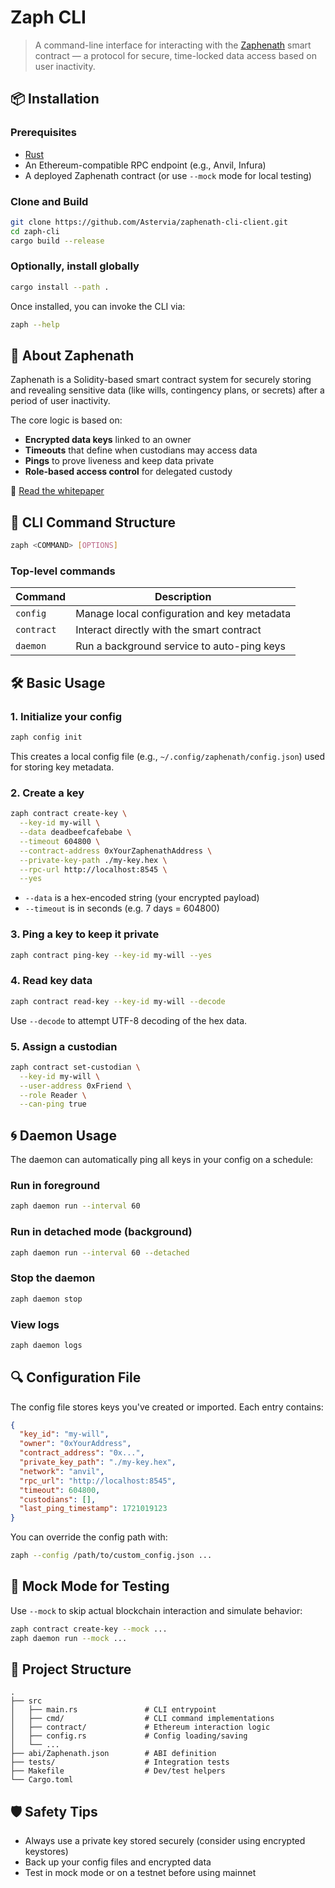 # Zaph CLI

> A command-line interface for interacting with the [Zaphenath](https://zaphenath.astervia.tech) smart contract — a protocol for secure, time-locked data access based on user inactivity.

## 📦 Installation

### Prerequisites

- [Rust](https://rust-lang.org/tools/install)
- An Ethereum-compatible RPC endpoint (e.g., Anvil, Infura)
- A deployed Zaphenath contract (or use `--mock` mode for local testing)

### Clone and Build

```bash
git clone https://github.com/Astervia/zaphenath-cli-client.git
cd zaph-cli
cargo build --release
```

### Optionally, install globally

```bash
cargo install --path .
```

Once installed, you can invoke the CLI via:

```bash
zaph --help
```

## 🧠 About Zaphenath

Zaphenath is a Solidity-based smart contract system for securely storing and revealing sensitive data (like wills, contingency plans, or secrets) after a period of user inactivity.

The core logic is based on:

- **Encrypted data keys** linked to an owner
- **Timeouts** that define when custodians may access data
- **Pings** to prove liveness and keep data private
- **Role-based access control** for delegated custody

📖 [Read the whitepaper](https://zaphenath.astervia.tech/whitepaper)

## 🧰 CLI Command Structure

```bash
zaph <COMMAND> [OPTIONS]
```

### Top-level commands

| Command    | Description                                 |
| ---------- | ------------------------------------------- |
| `config`   | Manage local configuration and key metadata |
| `contract` | Interact directly with the smart contract   |
| `daemon`   | Run a background service to auto-ping keys  |

## 🛠 Basic Usage

### 1. Initialize your config

```bash
zaph config init
```

This creates a local config file (e.g., `~/.config/zaphenath/config.json`) used for storing key metadata.

### 2. Create a key

```bash
zaph contract create-key \
  --key-id my-will \
  --data deadbeefcafebabe \
  --timeout 604800 \
  --contract-address 0xYourZaphenathAddress \
  --private-key-path ./my-key.hex \
  --rpc-url http://localhost:8545 \
  --yes
```

- `--data` is a hex-encoded string (your encrypted payload)
- `--timeout` is in seconds (e.g. 7 days = 604800)

### 3. Ping a key to keep it private

```bash
zaph contract ping-key --key-id my-will --yes
```

### 4. Read key data

```bash
zaph contract read-key --key-id my-will --decode
```

Use `--decode` to attempt UTF-8 decoding of the hex data.

### 5. Assign a custodian

```bash
zaph contract set-custodian \
  --key-id my-will \
  --user-address 0xFriend \
  --role Reader \
  --can-ping true
```

## 🌀 Daemon Usage

The daemon can automatically ping all keys in your config on a schedule:

### Run in foreground

```bash
zaph daemon run --interval 60
```

### Run in detached mode (background)

```bash
zaph daemon run --interval 60 --detached
```

### Stop the daemon

```bash
zaph daemon stop
```

### View logs

```bash
zaph daemon logs
```

## 🔍 Configuration File

The config file stores keys you've created or imported. Each entry contains:

```json
{
  "key_id": "my-will",
  "owner": "0xYourAddress",
  "contract_address": "0x...",
  "private_key_path": "./my-key.hex",
  "network": "anvil",
  "rpc_url": "http://localhost:8545",
  "timeout": 604800,
  "custodians": [],
  "last_ping_timestamp": 1721019123
}
```

You can override the config path with:

```bash
zaph --config /path/to/custom_config.json ...
```

## 🧪 Mock Mode for Testing

Use `--mock` to skip actual blockchain interaction and simulate behavior:

```bash
zaph contract create-key --mock ...
zaph daemon run --mock ...
```

## 🧱 Project Structure

```
.
├── src
│   ├── main.rs               # CLI entrypoint
│   ├── cmd/                  # CLI command implementations
│   ├── contract/             # Ethereum interaction logic
│   ├── config.rs             # Config loading/saving
│   └── ...
├── abi/Zaphenath.json        # ABI definition
├── tests/                    # Integration tests
├── Makefile                  # Dev/test helpers
└── Cargo.toml
```

## 🛡 Safety Tips

- Always use a private key stored securely (consider using encrypted keystores)
- Back up your config files and encrypted data
- Test in mock mode or on a testnet before using mainnet
